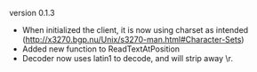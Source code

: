 
version 0.1.3

- When initialized the client, it is now using charset as intended (http://x3270.bgp.nu/Unix/s3270-man.html#Character-Sets)
- Added new function to ReadTextAtPosition
- Decoder now uses latin1 to decode, and will strip away \r.
